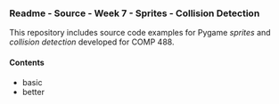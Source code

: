 ### Readme - Source - Week 7 - Sprites - Collision Detection

This repository includes source code examples for Pygame *sprites* and *collision detection* developed for COMP 488.

#### Contents
* basic
* better